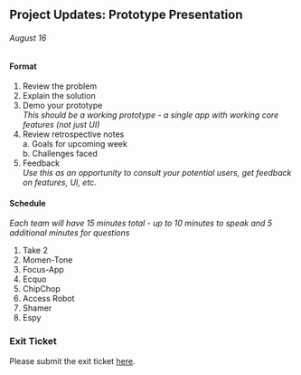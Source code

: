 ## Project Updates: Prototype Presentation
###### August 16  

#### Format
1.  Review the problem
2.  Explain the solution 
3.  Demo your prototype  
    *This should be a working prototype - a single app with working core features (not just UI)*
4.  Review retrospective notes  
  a.  Goals for upcoming week  
  b.  Challenges faced
5.  Feedback  
   *Use this as an opportunity to consult your potential users, get feedback on features, UI, etc.*

#### Schedule  
*Each team will have 15 minutes total - up to 10 minutes to speak and 5 additional minutes for questions*
  
1.  Take 2
2.  Momen-Tone  
3.  Focus-App	
4.  Ecquo	 
5.  ChipChop	
6.  Access Robot  
7.  Shamer  
8.  Espy  

### Exit Ticket  
Please submit the exit ticket [here](https://docs.google.com/forms/d/1fg2reVfksZtYsKkjtXb2o7-0ZXRf1FoHr1ufWAVAZWw/viewform).  
